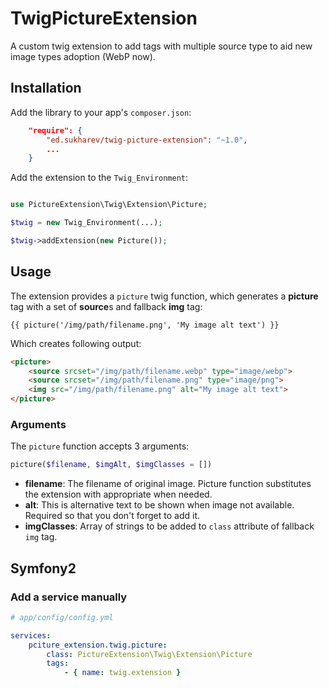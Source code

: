 TwigPictureExtension
=====================

A custom twig extension to add <picture> tags with multiple source type to aid new image types adoption (WebP now).

Installation
------------

Add the library to your app's `composer.json`:

```json
    "require": {
        "ed.sukharev/twig-picture-extension": "~1.0",
        ...
    }

```

Add the extension to the `Twig_Environment`:

```php

use PictureExtension\Twig\Extension\Picture;

$twig = new Twig_Environment(...);

$twig->addExtension(new Picture());
```

Usage
-----

The extension provides a `picture` twig function, which generates a **picture** tag with a set of **source**s and fallback **img** tag:

```twig
{{ picture('/img/path/filename.png', 'My image alt text') }}
```

Which creates following output:

```html
<picture>
    <source srcset="/img/path/filename.webp" type="image/webp">
    <source srcset="/img/path/filename.png" type="image/png">
    <img src="/img/path/filename.png" alt="My image alt text">
</picture>
```

### Arguments

The `picture` function accepts 3 arguments:

```php
picture($filename, $imgAlt, $imgClasses = [])
```

* **filename**: The filename of original image. Picture function substitutes the extension with appropriate when needed.
* **alt**: This is alternative text to be shown when image not available. Required so that you don't forget to add it.
* **imgClasses**: Array of strings to be added to `class` attribute of fallback `img` tag.


Symfony2
--------

### Add a service manually

```yaml
# app/config/config.yml

services:
    pciture_extension.twig.picture:
        class: PictureExtension\Twig\Extension\Picture
        tags:
            - { name: twig.extension }
```
